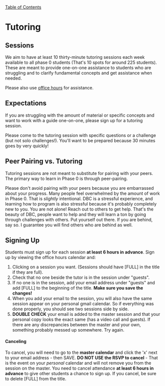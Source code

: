 [Table of Contents](./)

# Tutoring

## Sessions
We aim to have at least 10 thirty-minute tutoring sessions each week available to all phase 0 students (That's 10 spots for around 225 students). These are meant to provide one-on-one assistance to students who are struggling and to clarify  fundamental concepts and get assistance when needed. 

Please also use [office hours](office_hours.md) for assistance. 


## Expectations
If you are struggling with the amount of material or specific concepts and want to work with a guide one-on-one, please sign up for a tutoring session. 

Please come to the tutoring session with specific questions or a challenge (but not solo challenges!). You'll want to be prepared because 30 minutes goes by very quickly!


## Peer Pairing vs. Tutoring

Tutoring sessions are not meant to substitute for pairing with your peers. The primary way to learn in Phase 0 is through peer-pairing. 

Please don't avoid pairing with your peers because you are embarrassed about your progress. Many people feel overwhelmed by the amount of work in Phase 0. That is *slightly* intentional. DBC is a stressful experience, and learning how to program is also stressful because it's probably completely new to you. You are not alone! Reach out to others to get help. That's the beauty of DBC, people want to help and they will learn a ton by going through challenges with others. Put yourself out there. If you are behind, say so. I guarantee you will find others who are behind as well. 

## Signing Up
Students must sign up for each session **at least 6 hours in advance**. Sign up by viewing the office hours calendar and:

1. Clicking on a session you want. (Sessions should have [FULL] in the title if they are full).
2. Check that no one beside the tutor is in the session under "guests". 
3. If no one is in the session, add your email address under "guests" and add [FULL] to the beginning of the title. **Make sure you save the changes!**
4. When you add your email to the session, you will also have the same session appear on your personal 
gmail calendar. So if everything was done properly, you should see two sessions side by side.
5. **DOUBLE CHECK** your email is added to the master session and that your personal copy looks the exact same (has a video call and guests). If there are any discrepancies between the master and your own, something probably messed up somewhere. Try again.  

#### Canceling
To cancel, you will need to go to the **master calendar** and click the 'x' next to your email address - then SAVE. **DO NOT USE the RSVP to cancel** - That is the event on your *personal* calendar and will not remove you from the session on the master. You need to cancel attendance **at least 6 hours in advance** to give other students a chance to sign up. If you cancel, be sure to delete [FULL] from the title. 
